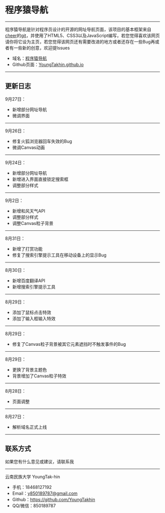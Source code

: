 
# 程序猿导航

  ---

程序猿导航是针对程序员设计的开源的网址导航页面，该项目的基本框架来自[cheer](https://github.com/cheer-hwj)的[git](https://github.com/cheer-hwj/AnywhereAnything)，并使用了HTML5、CSS3以及JavaScript编写，若您觉得喜欢该网页请你将它设为主页，若您觉得该网页还有需要改进的地方或者还存在一些Bug再或者有一些新的创意，欢迎提Issues

 - 域名：[程序猿导航](https://yuan1024.com/)
 - Github页面：[YoungTakhin.github.io](https://github.com/YoungTakhin/YoungTakhin.github.io)

---
## 更新日志

   9月27日：
   - 新增部分网址导航
   - 微调界面
   
  ---
  9月26日：
   - 修复火狐浏览器回车失效的Bug
   - 微调Canvas动画
   
  ---
  9月24日：
   - 新增部分网址导航
   - 新增进入界面直接锁定搜索框
   - 调整部分样式
   
  ---
   9月2日：
   - 新增和风天气API
   - 调整部分样式
   - 调整Canvas粒子背景
   
  ---
   8月31日：
   - 新增了打赏功能
   - 修复了搜索引擎提示工具在移动设备上的显示Bug
   
  ---
   8月30日：
   - 新增百度翻译API
   - 新增搜索引擎提示工具
  
 ---
   8月29日：
   - 添加了鼠标点击特效
   - 添加了输入框输入特效
   
 ---
  8月29日：
  - 修复了Canvas粒子背景被其它元素遮挡时不触发事件的Bug
  
 ---
   8月29日：
   - 更换了背景主题色
   - 背景增加了Canvas粒子特效
   
 ---
  8月28日：
  - 页面调整
  
 ---
   8月27日：
   - 解析域名正式上线
   
---
## 联系方式

如果您有什么意见或建议，请联系我

---
云南民族大学 YoungTak-hin
- 手机：18468127192
- Email：y850189787@gmail.com
- Github：https://github.com/YoungTakhin
- QQ/微信：850189787

